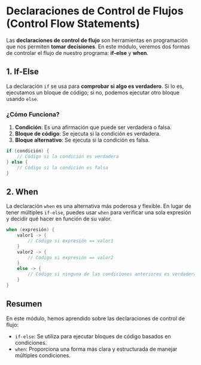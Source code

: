 # Declaraciones de Control de Flujos (Control Flow Statements)

Las **declaraciones de control de flujo** son herramientas en programación que nos permiten **tomar decisiones**. En este módulo, veremos dos formas de controlar el flujo de nuestro programa: **if-else** y **when**. 

## 1. If-Else

La declaración `if` se usa para **comprobar si algo es verdadero**. Si lo es, ejecutamos un bloque de código; si no, podemos ejecutar otro bloque usando `else`.

### ¿Cómo Funciona?

1. **Condición**: Es una afirmación que puede ser verdadera o falsa.
2. **Bloque de código**: Se ejecuta si la condición es verdadera.
3. **Bloque alternativo**: Se ejecuta si la condición es falsa.

```kotlin
if (condición) {
    // Código si la condición es verdadera
} else {
    // Código si la condición es falsa
}
```

## 2. When

La declaración `when` es una alternativa más poderosa y flexible. En lugar de tener múltiples `if-else`, puedes usar `when` para verificar una sola expresión y decidir qué hacer en función de su valor.

```kotlin
when (expresión) {
    valor1 -> {
        // Código si expresión == valor1
    }
    valor2 -> {
        // Código si expresión == valor2
    }
    else -> {
        // Código si ninguna de las condiciones anteriores es verdadera
    }
}
```

## Resumen

En este módulo, hemos aprendido sobre las declaraciones de control de flujo:

- `if-else`: Se utiliza para ejecutar bloques de código basados en condiciones.
- `when`: Proporciona una forma más clara y estructurada de manejar múltiples condiciones.